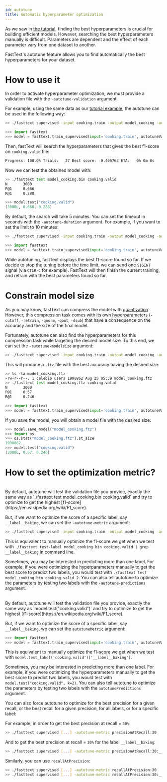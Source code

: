 ```yaml
---
id: autotune
title: Automatic hyperparameter optimization
---
```


As we saw in [the tutorial](/docs/en/supervised-tutorial.html#more-epochs-and-larger-learning-rate), finding the best hyperparameters is crucial for building efficient models. However, searching the best hyperparameters manually is difficult. Parameters are dependent and the effect of each parameter vary from one dataset to another.

FastText's autotune feature allows you to find automatically the best hyperparameters for your dataset.

# How to use it

In order to activate hyperparameter optimization, we must provide a validation file with the `-autotune-validation` argument.

For example, using the same data as our [tutorial example](/docs/en/supervised-tutorial.html#our-first-classifier), the autotune can be used in the following way:

<!--DOCUSAURUS_CODE_TABS-->
<!--Command line-->
```sh
>> ./fasttext supervised -input cooking.train -output model_cooking -autotune-validation cooking.valid
```
<!--Python-->
```py
>>> import fasttext
>>> model = fasttext.train_supervised(input='cooking.train', autotuneValidationFile='cooking.valid')
```
<!--END_DOCUSAURUS_CODE_TABS-->


Then, fastText will search the hyperparameters that gives the best f1-score on `cooking.valid` file:
```sh
Progress: 100.0% Trials:   27 Best score:  0.406763 ETA:   0h 0m 0s
```

Now we can test the obtained model with:
<!--DOCUSAURUS_CODE_TABS-->
<!--Command line-->
```sh
>> ./fasttext test model_cooking.bin cooking.valid
N       3000
P@1     0.666
R@1     0.288
```
<!--Python-->
```py
>>> model.test("cooking.valid")
(3000L, 0.666, 0.288)
```
<!--END_DOCUSAURUS_CODE_TABS-->


By default, the search will take 5 minutes. You can set the timeout in seconds with the `-autotune-duration` argument. For example, if you want to set the limit to 10 minutes:

<!--DOCUSAURUS_CODE_TABS-->
<!--Command line-->
```sh
>> ./fasttext supervised -input cooking.train -output model_cooking -autotune-validation cooking.valid -autotune-duration 600
```
<!--Python-->
```py
>>> import fasttext
>>> model = fasttext.train_supervised(input='cooking.train', autotuneValidationFile='cooking.valid', autotuneDuration=600)
```
<!--END_DOCUSAURUS_CODE_TABS-->


While autotuning, fastText displays the best f1-score found so far. If we decide to stop the tuning before the time limit, we can send one `SIGINT` signal (via `CTLR-C` for example). FastText will then finish the current training, and retrain with the best parameters found so far.



# Constrain model size

As you may know, fastText can compress the model with [quantization](/docs/en/cheatsheet.html#quantization). However, this compression task comes with its own [hyperparameters](/docs/en/options.html) (`-cutoff`, `-retrain`, `-qnorm`, `-qout`, `-dsub`) that have a consequence on the accuracy and the size of the final model.

Fortunately, autotune can also find the hyperparameters for this compression task while targeting the desired model size. To this end, we can set the `-autotune-modelsize` argument:

<!--DOCUSAURUS_CODE_TABS-->
<!--Command line-->
```sh
>> ./fasttext supervised -input cooking.train -output model_cooking -autotune-validation cooking.valid -autotune-modelsize 2M
```
This will produce a `.ftz` file with the best accuracy having the desired size:
```sh
>> ls -la model_cooking.ftz
-rw-r--r--. 1 celebio users 1990862 Aug 25 05:39 model_cooking.ftz
>> ./fasttext test model_cooking.ftz cooking.valid
N       3000
P@1     0.57
R@1     0.246
```
<!--Python-->
```py
>>> import fasttext
>>> model = fasttext.train_supervised(input='cooking.train', autotuneValidationFile='cooking.valid', autotuneModelSize="2M")
```
If you save the model, you will obtain a model file with the desired size:
```py
>>> model.save_model("model_cooking.ftz")
>>> import os
>>> os.stat("model_cooking.ftz").st_size
1990862
>>> model.test("cooking.valid")
(3000L, 0.57, 0.246)
```
<!--END_DOCUSAURUS_CODE_TABS-->


# How to set the optimization metric?

<!--DOCUSAURUS_CODE_TABS-->
<!--Command line-->
<br />
By default, autotune will test the validation file you provide, exactly the same way as `./fasttext test model_cooking.bin cooking.valid` and try to optimize to get the highest [f1-score](https://en.wikipedia.org/wiki/F1_score).

But, if we want to optimize the score of a specific label, say `__label__baking`, we can set the `-autotune-metric` argument:

```sh
>> ./fasttext supervised -input cooking.train -output model_cooking -autotune-validation cooking.valid -autotune-metric f1:__label__baking
```

This is equivalent to manually optimize the f1-score we get when we test with `./fasttext test-label model_cooking.bin cooking.valid | grep __label__baking` in command line.

Sometimes, you may be interested in predicting more than one label. For example, if you were optimizing the hyperparameters manually to get the best score to predict two labels, you would test with `./fasttext test model_cooking.bin cooking.valid 2`. You can also tell autotune to optimize the parameters by testing two labels with the `-autotune-predictions` argument.
<!--Python-->
<br />
By default, autotune will test the validation file you provide, exactly the same way as `model.test("cooking.valid")` and try to optimize to get the highest [f1-score](https://en.wikipedia.org/wiki/F1_score).

But, if we want to optimize the score of a specific label, say `__label__baking`, we can set the `autotuneMetric` argument:

```py
>>> import fasttext
>>> model = fasttext.train_supervised(input='cooking.train', autotuneValidationFile='cooking.valid', autotuneMetric="f1:__label__baking")
```

This is equivalent to manually optimize the f1-score we get when we test with `model.test_label('cooking.valid')['__label__baking']`.

Sometimes, you may be interested in predicting more than one label. For example, if you were optimizing the hyperparameters manually to get the best score to predict two labels, you would test with `model.test("cooking.valid", k=2)`. You can also tell autotune to optimize the parameters by testing two labels with the `autotunePredictions` argument.
<!--END_DOCUSAURUS_CODE_TABS-->

You can also force autotune to optimize for the best precision for a given recall, or the best recall for a given precision, for all labels, or for a specific label:

For example, in order to get the best precision at recall = `30%`:
```sh
>> ./fasttext supervised [...] -autotune-metric precisionAtRecall:30
```
And to get the best precision at recall = `30%` for the label `__label__baking`:
```sh
>> ./fasttext supervised [...] -autotune-metric precisionAtRecall:30:__label__baking
```

Similarly, you can use `recallAtPrecision`:
```sh
>> ./fasttext supervised [...] -autotune-metric recallAtPrecision:30
>> ./fasttext supervised [...] -autotune-metric recallAtPrecision:30:__label__baking
```


